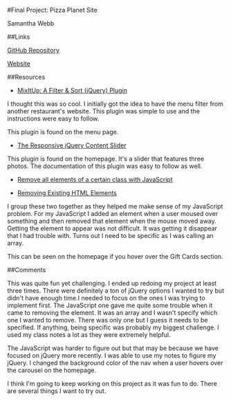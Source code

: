 #Final Project: Pizza Planet Site

Samantha Webb

##Links

[GitHub Repository](https://github.com/swebb1459/project_final3_webb_samantha)

[Website](http://pizzaplanet.bysamanthawebb.com/)

##Resources

* [MixItUp: A Filter & Sort (jQuery) Plugin](https://github.com/patrickkunka/mixitup)

I thought this was so cool. I initially got the idea to have the menu filter from another restaurant's website. This plugin was simple to use and the instructions were easy to follow.

This plugin is found on the menu page.

* [The Responsive jQuery Content Slider](http://bxslider.com/)

This plugin is found on the homepage. It's a slider that features three photos. The documentation of this plugin was easy to follow as well. 

* [Remove all elements of a certain class with JavaScript](http://stackoverflow.com/questions/10842471/remove-all-elements-of-a-certain-class-with-javascript)

* [Removing Existing HTML Elements](http://www.w3schools.com/js/js_htmldom_nodes.asp)

I group these two together as they helped me make sense of my JavaScript problem. For my JavaScript I added an element when a user moused over something and then removed that element when the mouse moved away. Getting the element to appear was not difficult. It was getting it disappear that I had trouble with. Turns out I need to be specific as I was calling an array. 

This can be seen on the homepage if you hover over the Gift Cards section.

##Comments

This was quite fun yet challenging. I ended up redoing my project at least three times. There were definitely a ton of jQuery options I wanted to try but didn't have enough time.I needed to focus on the ones I was trying to implement first. The JavaScript one gave me quite some trouble when it came to removing the element. It was an array and I wasn't specify which one I wanted to remove. There was only one but I guess it needs to be specified. If anything, being specific was probably my biggest challenge. I used my class notes a lot as they were extremely helpful.

The JavaScript was harder to figure out but that may be because we have focused on jQuery more recently. I was able to use my notes to figure my jQuery. I changed the background color of the nav when a user hovers over the carousel on the homepage. 

I think I'm going to keep working on this project as it was fun to do. There are several things I want to try out. 
